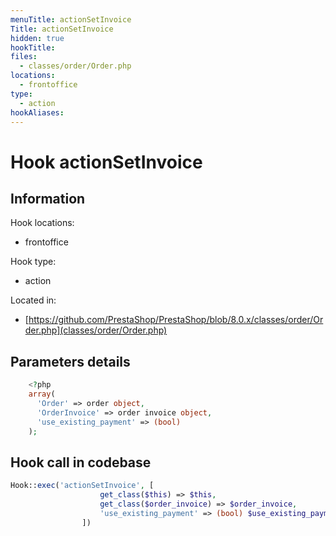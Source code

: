 ```yaml
---
menuTitle: actionSetInvoice
Title: actionSetInvoice
hidden: true
hookTitle: 
files:
  - classes/order/Order.php
locations:
  - frontoffice
type:
  - action
hookAliases:
---
```


# Hook actionSetInvoice

## Information

Hook locations: 
  - frontoffice

Hook type: 
  - action

Located in: 
  - [https://github.com/PrestaShop/PrestaShop/blob/8.0.x/classes/order/Order.php](classes/order/Order.php)

## Parameters details

```php
    <?php
    array(
      'Order' => order object,
      'OrderInvoice' => order invoice object,
      'use_existing_payment' => (bool)
    );
```

## Hook call in codebase

```php
Hook::exec('actionSetInvoice', [
                    get_class($this) => $this,
                    get_class($order_invoice) => $order_invoice,
                    'use_existing_payment' => (bool) $use_existing_payment,
                ])
```